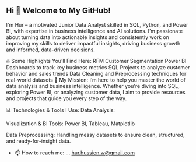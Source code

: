 ## Hi 👋 Welcome to My GitHub!




I'm Hur – a motivated Junior Data Analyst skilled in SQL, Python, and Power BI, with expertise in business intelligence and AI solutions. I’m passionate about turning data into actionable insights and consistently work on improving my skills to deliver impactful insights, driving business growth and informed, data-driven decisions.

🔥 Some Highlights You’ll Find Here:
RFM Customer Segmentation
Power BI Dashboards to track key business metrics
SQL Projects to analyze customer behavior and sales trends
Data Cleaning and Preprocessing techniques for real-world datasets
🎯 My Mission:
I’m here to help you master the world of data analysis and business intelligence. Whether you're diving into SQL, exploring Power BI, or analyzing customer data, I aim to provide resources and projects that guide you every step of the way.

📊 Technologies & Tools I Use:
Data Analysis:




Visualization & BI Tools:
Power BI, Tableau, Matplotlib

Data Preprocessing:
Handling messy datasets to ensure clean, structured, and ready-for-insight data.



- 📫 How to reach me: ...
hur.hussien.w@gmail.com
